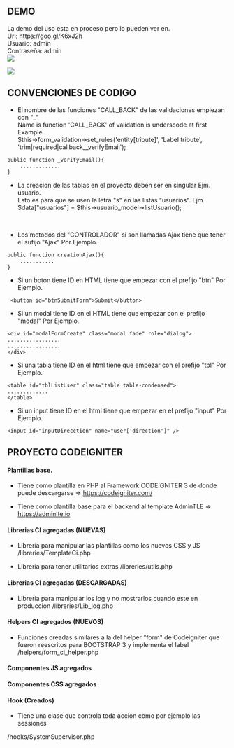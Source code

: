 ## DEMO
La demo del uso esta en proceso pero lo pueden ver en.<br>
Url: https://goo.gl/K6xJ2h<br>
Usuario: admin<br>
Contraseña: admin<br>
<img src="http://res.cloudinary.com/daid2fusr/image/upload/v1526505003/inicio_cvrqjv.jpg" >

<img src="http://res.cloudinary.com/daid2fusr/image/upload/v1526504520/lista_usuarios_pcq23q.jpg" >

## CONVENCIONES DE CODIGO
* El nombre de las funciones "CALL_BACK" de las validaciones empiezan con "_" <br>
Name is function 'CALL_BACK' of validation is underscode at first<br>
Example.<br>
$this->form_validation->set_rules('entity[tribute]', 'Label tribute', 'trim|required|callback__verifyEmail');<br>

```
public function _verifyEmail(){
	.............
}
```
* La creacion de las tablas en el proyecto deben ser en singular Ejm. usuario.<br>
Esto es para que se usen la letra "s" en las listas "usuarios". Ejm $data["usuarios"] = $this->usuario_model->listUsuario();<br>
<br>

* Los metodos del "CONTROLADOR" si son llamadas Ajax tiene que tener el sufijo "Ajax" Por Ejemplo.<br>

```
public function creationAjax(){
    ...........	
}
```

* Si un boton tiene ID en HTML tiene que empezar con el prefijo "btn" Por Ejemplo.<br>
```
 <button id="btnSubmitForm">Submit</button>
```

* Si un modal tiene ID en el HTML tiene que empezar con el prefijo "modal" Por Ejemplo. <br>

```
<div id="modalFormCreate" class="modal fade" role="dialog">
.................
.................
</div>
```

* Si una tabla tiene ID en el html tiene que empezar con el prefijo "tbl" Por Ejemplo.<br>
```
<table id="tblListUser" class="table table-condensed">
.............
</table>
```

* Si un input tiene ID en el html tiene que empezar en el prefijo "input" Por Ejemplo.<br>
```
<input id="inputDirecction" name="user['direction']" />
```

## PROYECTO CODEIGNITER



#### Plantillas base.

- Tiene como plantilla en PHP al Framework CODEIGNITER 3 de donde puede descargarse => https://codeigniter.com/

- Tiene como plantilla base para el backend al template AdminTLE => https://adminlte.io 

#### Librerias CI agregadas (NUEVAS)

- Libreria para manipular las plantillas como los nuevos CSS y JS 
/libreries/TemplateCi.php

- Libreria para tener utilitarios extras 
/libreries/utils.php


#### Librerias CI agregadas (DESCARGADAS)

- Libreria para manipular los log y no mostrarlos cuando este en produccion 
/libreries/Lib_log.php

#### Helpers CI agregados (NUEVOS)

- Funciones creadas similares a la del helper "form" de Codeigniter que fueron reescritos para BOOTSTRAP 3 y implementa el label
/helpers/form_ci_helper.php

#### Componentes JS agregados

#### Componentes CSS agregados


#### Hook (Creados)
- Tiene una clase que controla toda accion como por ejemplo las sessiones

/hooks/SystemSupervisor.php
